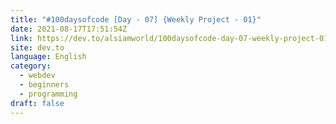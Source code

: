 ```yaml
---
title: "#100daysofcode [Day - 07] {Weekly Project - 01}"
date: 2021-08-17T17:51:54Z
link: https://dev.to/alsiamworld/100daysofcode-day-07-weekly-project-01-19ie?utm_medium=RSS&utm_source=news.12bit.vn
site: dev.to
language: English
category:
  - webdev
  - beginners
  - programming
draft: false
---
```


